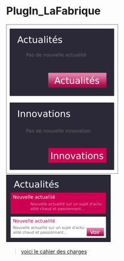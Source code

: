 # PlugIn_LaFabrique

![Image d'exemple](https://github.com/Simplon-Narbonne/PlugIn_LaFabrique/blob/master/images/documents-de-travail/lafabriqueainnovations-facade.png)
![Image d'exemple - nouveauté](https://github.com/Simplon-Narbonne/PlugIn_LaFabrique/blob/master/images/documents-de-travail/lafabriqueainnovations-nouveaute.png)


> [voici le cahier des charges](https://github.com/Simplon-Narbonne/PlugIn_LaFabrique/blob/master/cahier-des-charges.md)

